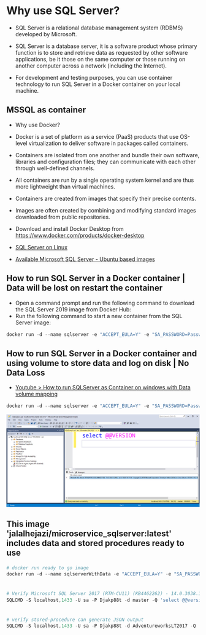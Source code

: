 # Why use SQL Server?

- SQL Server is a relational database management system (RDBMS) developed by Microsoft.
- SQL Server is a database server, it is a software product whose primary function is to store and retrieve data as requested by other software applications, be it those on the same computer or those running on another computer across a network (including the Internet).

- For development and testing purposes, you can use container technology to run SQL Server in a Docker container on your local machine. 



## MSSQL as container 

- Why use Docker? 
- Docker is a set of platform as a service (PaaS) products that use OS-level virtualization to deliver software in packages called containers.
- Containers are isolated from one another and bundle their own software, libraries and configuration files; they can communicate with each other through well-defined channels.
- All containers are run by a single operating system kernel and are thus more lightweight than virtual machines.
- Containers are created from images that specify their precise contents.
- Images are often created by combining and modifying standard images downloaded from public repositories.

- Download and install Docker Desktop from https://www.docker.com/products/docker-desktop

- [SQL Server on Linux](https://learn.microsoft.com/en-us/sql/linux/sql-server-linux-overview?view=sql-server-ver16)
- [Available Microsoft SQL Server - Ubuntu based images](https://mcr.microsoft.com/en-us/product/mssql/server/about)


## How to run SQL Server in a Docker container | Data will be lost on restart the container
- Open a command prompt and run the following command to download the SQL Server 2019 image from Docker Hub:
- Run the following command to start a new container from the SQL Server image:

```powershell
docker run -d --name sqlserver -e "ACCEPT_EULA=Y" -e "SA_PASSWORD=Password123" -p 1433:1433 mcr.microsoft.com/mssql/server:2019-latest
```

## How to run SQL Server in a Docker container and using volume to store data and log on disk | No Data Loss 
- [Youtube > How to run SQLServer as Container on windows with Data volume mapping](https://www.youtube.com/watch?v=fFpDf5si_Hw)

```powershell
docker run -d --name sqlserver -e "ACCEPT_EULA=Y" -e "SA_PASSWORD=Password123" -p 1433:1433 -v 'c:/dockervolumes/sqlserver/data':/var/opt/mssql/data -v 'c:/dockervolumes/sqlserver/log':/var/opt/mssql/log -v 'c:/dockervolumes/sqlserver/secrets':/var/opt/mssql/secrets mcr.microsoft.com/mssql/server:2019-latest
```



![](mssql-as-container.jpg)





## This image 'jalalhejazi/microservice_sqlserver:latest' includes data and stored procedures ready to use 

```powershell
# docker run ready to go image 
docker run -d --name sqlserverWithData -e "ACCEPT_EULA=Y" -e "SA_PASSWORD=Djakp88t" -p 1433:1433 -v c:/dockervolumes/sqlserver/data:/var/opt/mssql/data -v c:/dockervolumes/sqlserver/log:/var/opt/mssql/log -v c:/dockervolumes/sqlserver/secrets:/var/opt/mssql/secrets jalalhejazi/microservice_sqlserver:latest


# Verify Microsoft SQL Server 2017 (RTM-CU11) (KB4462262) - 14.0.3038.14 (X64)
SQLCMD -S localhost,1433 -U sa -P Djakp88t -d master -Q 'select @@version'


# verify stored-procedure can generate JSON output
SQLCMD -S localhost,1433 -U sa -P Djakp88t -d AdventureworksLT2017 -Q 'exec API.Get_Product_Info'
```